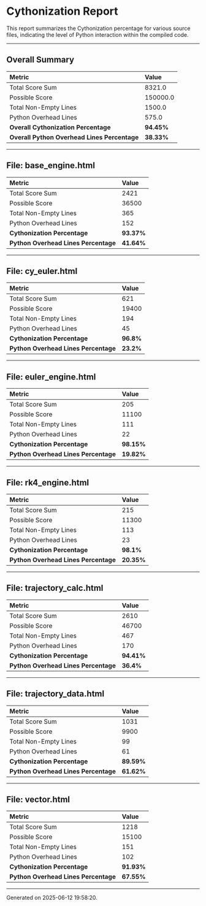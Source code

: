 # Cythonization Report

This report summarizes the Cythonization percentage for various source files, indicating the level of Python interaction within the compiled code.

---
## Overall Summary

| Metric                                 | Value       |
| :------------------------------------- | :---------- |
| Total Score Sum                        | 8321.0      |
| Possible Score                         | 150000.0      |
| Total Non-Empty Lines                  | 1500.0      |
| Python Overhead Lines                  | 575.0      |
| **Overall Cythonization Percentage** | **94.45%** |
| **Overall Python Overhead Lines Percentage** | **38.33%** |

---
## File: base_engine.html

| Metric                         | Value       |
| :----------------------------- | :---------- |
| Total Score Sum                | 2421      |
| Possible Score                 | 36500      |
| Total Non-Empty Lines          | 365      |
| Python Overhead Lines          | 152      |
| **Cythonization Percentage** | **93.37%** |
| **Python Overhead Lines Percentage** | **41.64%** |

---
## File: cy_euler.html

| Metric                         | Value       |
| :----------------------------- | :---------- |
| Total Score Sum                | 621      |
| Possible Score                 | 19400      |
| Total Non-Empty Lines          | 194      |
| Python Overhead Lines          | 45      |
| **Cythonization Percentage** | **96.8%** |
| **Python Overhead Lines Percentage** | **23.2%** |

---
## File: euler_engine.html

| Metric                         | Value       |
| :----------------------------- | :---------- |
| Total Score Sum                | 205      |
| Possible Score                 | 11100      |
| Total Non-Empty Lines          | 111      |
| Python Overhead Lines          | 22      |
| **Cythonization Percentage** | **98.15%** |
| **Python Overhead Lines Percentage** | **19.82%** |

---
## File: rk4_engine.html

| Metric                         | Value       |
| :----------------------------- | :---------- |
| Total Score Sum                | 215      |
| Possible Score                 | 11300      |
| Total Non-Empty Lines          | 113      |
| Python Overhead Lines          | 23      |
| **Cythonization Percentage** | **98.1%** |
| **Python Overhead Lines Percentage** | **20.35%** |

---
## File: trajectory_calc.html

| Metric                         | Value       |
| :----------------------------- | :---------- |
| Total Score Sum                | 2610      |
| Possible Score                 | 46700      |
| Total Non-Empty Lines          | 467      |
| Python Overhead Lines          | 170      |
| **Cythonization Percentage** | **94.41%** |
| **Python Overhead Lines Percentage** | **36.4%** |

---
## File: trajectory_data.html

| Metric                         | Value       |
| :----------------------------- | :---------- |
| Total Score Sum                | 1031      |
| Possible Score                 | 9900      |
| Total Non-Empty Lines          | 99      |
| Python Overhead Lines          | 61      |
| **Cythonization Percentage** | **89.59%** |
| **Python Overhead Lines Percentage** | **61.62%** |

---
## File: vector.html

| Metric                         | Value       |
| :----------------------------- | :---------- |
| Total Score Sum                | 1218      |
| Possible Score                 | 15100      |
| Total Non-Empty Lines          | 151      |
| Python Overhead Lines          | 102      |
| **Cythonization Percentage** | **91.93%** |
| **Python Overhead Lines Percentage** | **67.55%** |

---
Generated on 2025-06-12 19:58:20.
